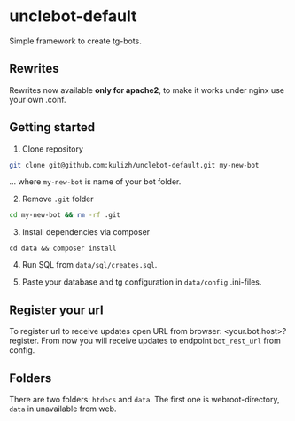 # unclebot-default
Simple framework to create tg-bots.

## Rewrites
Rewrites now available __only for apache2__, to make it works under nginx use your own .conf.

## Getting started
1. Clone repository
```bash
git clone git@github.com:kulizh/unclebot-default.git my-new-bot
```
... where `my-new-bot` is name of your bot folder. 

2. Remove `.git` folder
```bash
cd my-new-bot && rm -rf .git
```

3. Install dependencies via composer
```
cd data && composer install
```

4. Run SQL from `data/sql/creates.sql`.

5. Paste your database and tg configuration in `data/config` .ini-files.

## Register your url
To register url to receive updates open URL from browser: <your.bot.host>?register. From now you will receive updates to endpoint `bot_rest_url` from config.

## Folders
There are two folders: `htdocs` and `data`. The first one is webroot-directory, `data` in unavailable from web.

